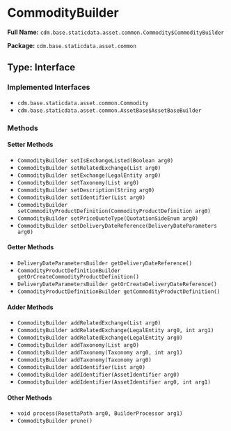 # CommodityBuilder

**Full Name:** `cdm.base.staticdata.asset.common.Commodity$CommodityBuilder`

**Package:** `cdm.base.staticdata.asset.common`

## Type: Interface

### Implemented Interfaces

- `cdm.base.staticdata.asset.common.Commodity`
- `cdm.base.staticdata.asset.common.AssetBase$AssetBaseBuilder`

### Methods

#### Setter Methods

- `CommodityBuilder setIsExchangeListed(Boolean arg0)`
- `CommodityBuilder setRelatedExchange(List arg0)`
- `CommodityBuilder setExchange(LegalEntity arg0)`
- `CommodityBuilder setTaxonomy(List arg0)`
- `CommodityBuilder setDescription(String arg0)`
- `CommodityBuilder setIdentifier(List arg0)`
- `CommodityBuilder setCommodityProductDefinition(CommodityProductDefinition arg0)`
- `CommodityBuilder setPriceQuoteType(QuotationSideEnum arg0)`
- `CommodityBuilder setDeliveryDateReference(DeliveryDateParameters arg0)`

#### Getter Methods

- `DeliveryDateParametersBuilder getDeliveryDateReference()`
- `CommodityProductDefinitionBuilder getOrCreateCommodityProductDefinition()`
- `DeliveryDateParametersBuilder getOrCreateDeliveryDateReference()`
- `CommodityProductDefinitionBuilder getCommodityProductDefinition()`

#### Adder Methods

- `CommodityBuilder addRelatedExchange(List arg0)`
- `CommodityBuilder addRelatedExchange(LegalEntity arg0, int arg1)`
- `CommodityBuilder addRelatedExchange(LegalEntity arg0)`
- `CommodityBuilder addTaxonomy(List arg0)`
- `CommodityBuilder addTaxonomy(Taxonomy arg0, int arg1)`
- `CommodityBuilder addTaxonomy(Taxonomy arg0)`
- `CommodityBuilder addIdentifier(List arg0)`
- `CommodityBuilder addIdentifier(AssetIdentifier arg0)`
- `CommodityBuilder addIdentifier(AssetIdentifier arg0, int arg1)`

#### Other Methods

- `void process(RosettaPath arg0, BuilderProcessor arg1)`
- `CommodityBuilder prune()`

